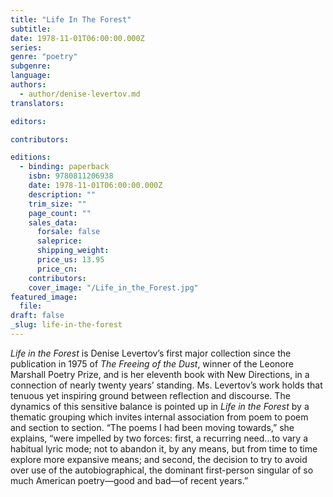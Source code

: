 ```yaml
---
title: "Life In The Forest"
subtitle:
date: 1978-11-01T06:00:00.000Z
series:
genre: "poetry"
subgenre:
language:
authors:
  - author/denise-levertov.md
translators:

editors:

contributors:

editions:
  - binding: paperback
    isbn: 9780811206938
    date: 1978-11-01T06:00:00.000Z
    description: ""
    trim_size: ""
    page_count: ""
    sales_data:
      forsale: false
      saleprice:
      shipping_weight:
      price_us: 13.95
      price_cn:
    contributors:
    cover_image: "/Life_in_the_Forest.jpg"
featured_image:
  file:
draft: false
_slug: life-in-the-forest
---
```


_Life in the Forest_ is Denise Levertov’s first major collection since the publication in 1975 of _The Freeing of the Dust_, winner of the Leonore Marshall Poetry Prize, and is her eleventh book with New Directions, in a connection of nearly twenty years’ standing. Ms. Levertov’s work holds that tenuous yet inspiring ground between reflection and discourse. The dynamics of this sensitive balance is pointed up in _Life in the Forest_ by a thematic grouping which invites internal association from poem to poem and section to section. “The poems I had been moving towards,” she explains, “were impelled by two forces: first, a recurring need…to vary a habitual lyric mode; not to abandon it, by any means, but from time to time explore more expansive means; and second, the decision to try to avoid over use of the autobiographical, the dominant first-person singular of so much American poetry—good and bad—of recent years.”

